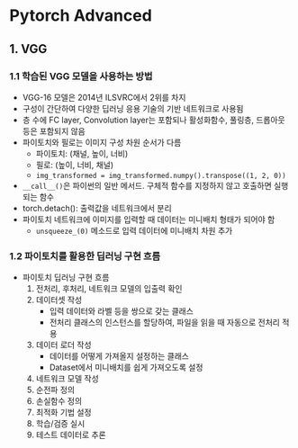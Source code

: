 # Pytorch Advanced

## 1. VGG

### 1.1 학습된 VGG 모델을 사용하는 방법
- VGG-16 모델은 2014년 ILSVRC에서 2위를 차지
- 구성이 간단하여 다양한 딥러닝 응용  기술의 기반 네트워크로 사용됨
- 층 수에 FC layer, Convolution layer는 포함되나 활성화함수, 풀링층, 드롭아웃 등은 포함되지 않음
- 파이토치와 필로는 이미지 구성 차원 순서가 다름
  - 파이토치: (채널, 높이, 너비)
  - 필로: (높이, 너비, 채널)
  - `img_transformed = img_transformed.numpy().transpose((1, 2, 0))`
- `__call__()`은 파이썬의 일반 메서드. 구체적 함수를 지정하지 않고 호출하면 실행되는 함수
- torch.detach(): 출력값을 네트워크에서 분리
- 파이토치 네트워크에 이미지를 입력할 때 데이터는 미니배치 형태가 되어야 함
  - `unsqueeze_(0)` 메소드로 입력 데이터에 미니배치 차원 추가

### 1.2 파이토치를 활용한 딥러닝 구현 흐름
- 파이토치 딥러닝 구현 흐름
   1. 전처리, 후처리, 네트워크 모델의 입출력 확인
   2. 데이터셋 작성
       - 입력 데이터와 라벨 등을 쌍으로 갖는 클래스
       - 전처리 클래스의 인스턴스를 할당하여, 파일을 읽을 때 자동으로 전처리 적용
   3. 데이터 로더 작성
       - 데이터를 어떻게 가져올지 설정하는 클래스
       - Dataset에서 미니배치를 쉽게 가져오도록 설정         
   4. 네트워크 모델 작성
   5. 순전파 정의
   6. 손실함수 정의
   7. 최적화 기법 설정
   8. 학습/검증 실시
   9. 테스트 데이터로 추론

